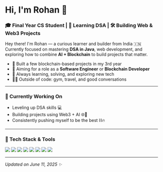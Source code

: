 # Hi, I'm Rohan 👋

### 🎓 Final Year CS Student | 🧠 Learning DSA | 🛠️ Building Web & Web3 Projects

Hey there! I'm Rohan — a curious learner and builder from India 🇮🇳  
Currently focused on mastering **DSA in Java**, web development, and exploring how to combine **AI + Blockchain** to build projects that matter.  

- 🔨 Built a few blockchain-based projects in my 3rd year  
- 🚀 Aiming for a role as a **Software Engineer** or **Blockchain Developer**  
- 🧩 Always learning, solving, and exploring new tech  
- 🏋️‍♂️ Outside of code: gym, travel, and good conversations

---

### 🧠 Currently Working On

- Leveling up DSA skills 💻
- Building projects using Web3 + AI 🌐🤖
- Consistently pushing myself to be the best ⛓️🔥

---

### 🧰 Tech Stack & Tools

<p align="left">
  <img src="https://img.shields.io/badge/Java-ED8B00?style=for-the-badge&logo=java&logoColor=white"/>
  <img src="https://img.shields.io/badge/HTML5-E34F26?style=for-the-badge&logo=html5&logoColor=white"/>
  <img src="https://img.shields.io/badge/CSS3-1572B6?style=for-the-badge&logo=css3&logoColor=white"/>
  <img src="https://img.shields.io/badge/JavaScript-F7DF1E?style=for-the-badge&logo=javascript&logoColor=black"/>
  <img src="https://img.shields.io/badge/React-20232A?style=for-the-badge&logo=react&logoColor=61DAFB"/>
  <img src="https://img.shields.io/badge/Solidity-363636?style=for-the-badge&logo=solidity&logoColor=white"/>
  <img src="https://img.shields.io/badge/Ethereum-3C3C3D?style=for-the-badge&logo=ethereum&logoColor=white"/>
  <img src="https://img.shields.io/badge/Figma-F24E1E?style=for-the-badge&logo=figma&logoColor=white"/>
</p>

---


_Updated on June 11, 2025 ✨_

